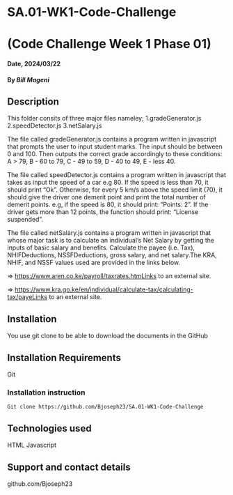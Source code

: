 # SA.01-WK1-Code-Challenge
# (Code Challenge Week 1 Phase 01)

#### Date, 2024/03/22

#### By *Bill Mageni*

## Description
This folder consits of three major files nameley;
1.gradeGenerator.js
2.speedDetector.js
3.netSalary.js

The file called gradeGenerator.js contains a program written in javascript that prompts the user to input student marks. The input should be between 0 and 100. Then outputs the correct grade accordingly to these conditions:
A > 79, B - 60 to 79, C -  49 to 59, D - 40 to 49, E - less 40.

The file called speedDetector.js contains a program written in javascript that  takes as input the speed of a car e.g 80. If the speed is less than 70, it should print “Ok”. Otherwise, for every 5 km/s above the speed limit (70), it should give the driver one demerit point and print the total number of demerit points.
e.g, if the speed is 80, it should print: “Points: 2”. If the driver gets more than 12 points, the function should print: “License suspended”.

The file called netSalary.js contains a program written in javascript that whose major task is to calculate an individual’s Net Salary by getting the inputs of basic salary and benefits. Calculate the payee (i.e. Tax), NHIFDeductions, NSSFDeductions, gross salary, and net salary.The KRA, NHIF, and NSSF values used are provided in the links below.

=>  https://www.aren.co.ke/payroll/taxrates.htmLinks to an external site.  

=>  https://www.kra.go.ke/en/individual/calculate-tax/calculating-tax/payeLinks to an external site.

## Installation
You use git clone to be able to download the documents in the GitHub

## Installation Requirements
Git

### Installation instruction
```
Git clone https://github.com/Bjoseph23/SA.01-WK1-Code-Challenge
```
## Technologies used
HTML
Javascript

## Support and contact details
github.com/Bjoseph23
